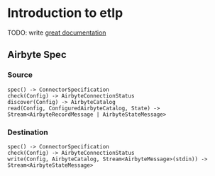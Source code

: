 # Introduction to etlp

TODO: write [great documentation](http://jacobian.org/writing/what-to-write/)



## Airbyte Spec

### Source
 
```
spec() -> ConnectorSpecification
check(Config) -> AirbyteConnectionStatus
discover(Config) -> AirbyteCatalog
read(Config, ConfiguredAirbyteCatalog, State) -> Stream<AirbyteRecordMessage | AirbyteStateMessage>

```


### Destination

```
spec() -> ConnectorSpecification
check(Config) -> AirbyteConnectionStatus
write(Config, AirbyteCatalog, Stream<AirbyteMessage>(stdin)) -> Stream<AirbyteStateMessage>

```
